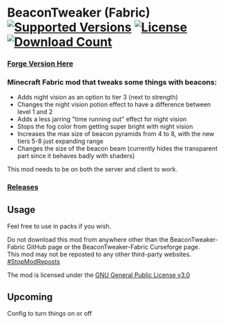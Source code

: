 <h1>BeaconTweaker (Fabric)<br>
  <a href="https://www.curseforge.com/minecraft/mc-mods/beacontweaker-fabric"><img src="http://cf.way2muchnoise.eu/versions/%20For%20MC%20_448242_all(555-0C8E8E-fff-010101).svg" alt="Supported Versions"></a>
  <a href="https://github.com/PieKing1215/BeaconTweaker-Fabric/blob/master/LICENSE.md"><img src="https://img.shields.io/github/license/PieKing1215/BeaconTweaker-Fabric?style=flat&color=0C8E8E" alt="License"></a>
  <a href="https://www.curseforge.com/minecraft/mc-mods/beacontweaker-fabric"><img src="http://cf.way2muchnoise.eu/full_448242_downloads(E04E14-555-fff-010101-1C1C1C).svg" alt="Download Count"></a>
</h1>

### [Forge Version Here](https://github.com/PieKing1215/BeaconTweaker-Forge)

### Minecraft Fabric mod that tweaks some things with beacons:
- Adds night vision as an option to tier 3 (next to strength)
- Changes the night vision potion effect to have a difference between level 1 and 2
- Adds a less jarring "time running out" effect for night vision
- Stops the fog color from getting super bright with night vision
- Increases the max size of beacon pyramids from 4 to 8, with the new tiers 5-8 just expanding range
- Changes the size of the beacon beam (currently hides the transparent part since it behaves badly with shaders)

This mod needs to be on both the server and client to work.

### [Releases](https://github.com/PieKing1215/BeaconTweaker-Fabric/releases)

## Usage

Feel free to use in packs if you wish.

Do not download this mod from anywhere other than the BeaconTweaker-Fabric GitHub page or the BeaconTweaker-Fabric Curseforge page.<br>
This mod may not be reposted to any other third-party websites.<br>
[#StopModReposts](https://stopmodreposts.org)

The mod is licensed under the [GNU General Public License v3.0](LICENSE.md)

## Upcoming
Config to turn things on or off
